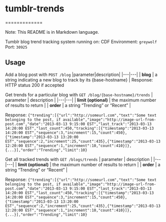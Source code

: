 # tumblr-trends #
=============

Note: This README is in Markdown language.

Tumblr blog trend tracking system running on:
CDF Environment: ```greywolf```
Port: ```30925```

## Usage ##

Add a blog post with ```POST /blog```
|parameter|description|
|---|---|
| **blog** | a string indicating a new blog to track by its {base-hostname} |
Response: HTTP status 200 if accepted

Get trends for a particular blog with ```GET /blog/{base-hostname}/trends```
| parameter | description |
|---|---|
| **limit (optional)** | the maximum number of results to return |
| **order** | a string “Trending” or “Recent” |

Response:
```{"trending":[{"url":"http://someurl.com","text":"Some text belonging to the post, if available","image":"http://image-url-from-post.com","date":"2013-03-13 9:15:00 EST","last_track":"2013-03-13 14:20:00 EST","last_count":450,"tracking":[{"timestamp":"2013-03-13 14:20:00 EST","sequence":3,"increment":15,"count":450},{"timestamp":"2013-03-13 13:20:00 EST","sequence":2,"increment":25,"count":435},{"timestamp":"2013-03-13 12:20:00 EST","sequence":1,"increment":10,"count":410}]},{...}],"order":"Trending","limit":10}```

Get all tracked trends with ```GET /blogs/trends```
| parameter | description |
|---|---|
| **limit (optional)** | the maximum number of results to return |
| **order** | a string “Trending” or “Recent” |

Response:
```{"trending":[{"url":"http://someurl.com","text":"Some text belonging to the post, if available","image":"http://image-url-from-post.com","date":"2013-03-13 9:15:00 EST","last_track":"2013-03-13 14:20:00 EST","last_count":450,"tracking":[{"timestamp":"2013-03-13 14:20:00 EST","sequence":3,"increment":15,"count":450},{"timestamp":"2013-03-13 13:20:00 EST","sequence":2,"increment":25,"count":435},{"timestamp":"2013-03-13 12:20:00 EST","sequence":1,"increment":10,"count":410}]},{...}],"order":"Trending","limit":10}```




